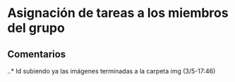 # Asignación de tareas a los miembros del grupo
## Comentarios
..* Id subiendo ya las imágenes terminadas a la carpeta img (3/5-17:46)
